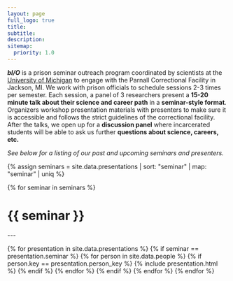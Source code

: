 ```yaml
---
layout: page
full_logo: true
title:
subtitle:
description:
sitemap:
  priority: 1.0
---
```


***bI/O*** is a prison seminar outreach program coordinated by scientists at the [University of Michigan](https://umich.edu) to engage with the Parnall Correctional Facility in Jackson, MI.
We work with prison officials to schedule sessions 2-3 times per semester.
Each session, a panel of 3 researchers present a **15-20 minute talk about their science and career path** in a **seminar-style format**.
Organizers workshop presentation materials with presenters to make sure it is accessible and follows the strict guidelines of the correctional facility.
After the talks, we open up for a **discussion panel** where incarcerated students will be able to ask us further **questions about science, careers, etc.**

*See below for a listing of our past and upcoming seminars and presenters.*

{% assign seminars = site.data.presentations | sort: "seminar" | map: "seminar" | uniq %}

{% for seminar in seminars %}
  <h1> {{ seminar }} </h1>
  ---

  {% for presentation in site.data.presentations %}
    {% if seminar == presentation.seminar %}
      {% for person in site.data.people %}
        {% if person.key == presentation.person_key %}
{% include presentation.html %}
        {% endif %}
      {% endfor %}
    {% endif %}
  {% endfor %}
{% endfor %}
